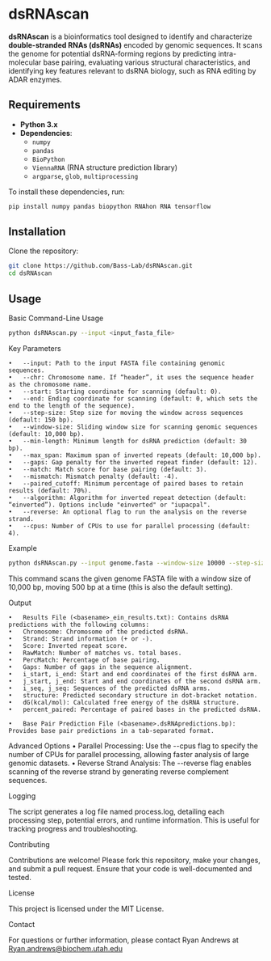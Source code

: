 # dsRNAscan

**dsRNAscan** is a bioinformatics tool designed to identify and characterize **double-stranded RNAs (dsRNAs)** encoded by genomic sequences. It scans the genome for potential dsRNA-forming regions by predicting intra-molecular base pairing, evaluating various structural characteristics, and identifying key features relevant to dsRNA biology, such as RNA editing by ADAR enzymes.

## Requirements

- **Python 3.x**
- **Dependencies**:
  - `numpy`
  - `pandas`
  - `BioPython`
  - `ViennaRNA` (RNA structure prediction library)
  - `argparse`, `glob`, `multiprocessing`

To install these dependencies, run:

```bash
pip install numpy pandas biopython RNAhon RNA tensorflow
```

## Installation

Clone the repository:

```bash
git clone https://github.com/Bass-Lab/dsRNAscan.git
cd dsRNAscan
```

## Usage

Basic Command-Line Usage

```bash
python dsRNAscan.py --input <input_fasta_file> 
```

Key Parameters

	•	--input: Path to the input FASTA file containing genomic sequences.
	•	--chr: Chromosome name. If “header”, it uses the sequence header as the chromosome name.
	•	--start: Starting coordinate for scanning (default: 0).
	•	--end: Ending coordinate for scanning (default: 0, which sets the end to the length of the sequence).
	•	--step-size: Step size for moving the window across sequences (default: 150 bp).
	•	--window-size: Sliding window size for scanning genomic sequences (default: 10,000 bp).
	•	--min-length: Minimum length for dsRNA prediction (default: 30 bp).
	•	--max_span: Maximum span of inverted repeats (default: 10,000 bp).
	•	--gaps: Gap penalty for the inverted repeat finder (default: 12).
	•	--match: Match score for base pairing (default: 3).
	•	--mismatch: Mismatch penalty (default: -4).
	•	--paired_cutoff: Minimum percentage of paired bases to retain results (default: 70%).
	•	--algorithm: Algorithm for inverted repeat detection (default: “einverted”). Options include "einverted" or "iupacpal".
	•	--reverse: An optional flag to run the analysis on the reverse strand.
	•	--cpus: Number of CPUs to use for parallel processing (default: 4).

Example

```bash
python dsRNAscan.py --input genome.fasta --window-size 10000 --step-size 500
```

This command scans the given genome FASTA file with a window size of 10,000 bp, moving 500 bp at a time (this is also the default setting).

Output

	•	Results File (<basename>_ein_results.txt): Contains dsRNA predictions with the following columns:
	•	Chromosome: Chromosome of the predicted dsRNA.
	•	Strand: Strand information (+ or -).
	•	Score: Inverted repeat score.
	•	RawMatch: Number of matches vs. total bases.
	•	PercMatch: Percentage of base pairing.
	•	Gaps: Number of gaps in the sequence alignment.
	•	i_start, i_end: Start and end coordinates of the first dsRNA arm.
	•	j_start, j_end: Start and end coordinates of the second dsRNA arm.
	•	i_seq, j_seq: Sequences of the predicted dsRNA arms.
	•	structure: Predicted secondary structure in dot-bracket notation.
	•	dG(kcal/mol): Calculated free energy of the dsRNA structure.
	•	percent_paired: Percentage of paired bases in the predicted dsRNA.
 
	•	Base Pair Prediction File (<basename>.dsRNApredictions.bp): Provides base pair predictions in a tab-separated format.

Advanced Options
	• Parallel Processing: Use the --cpus flag to specify the number of CPUs for parallel processing, allowing faster analysis of large genomic datasets.
	•	Reverse Strand Analysis: The --reverse flag enables scanning of the reverse strand by generating reverse complement sequences.



Logging

The script generates a log file named process.log, detailing each processing step, potential errors, and runtime information. This is useful for tracking progress and troubleshooting.

Contributing

Contributions are welcome! Please fork this repository, make your changes, and submit a pull request. Ensure that your code is well-documented and tested.

License

This project is licensed under the MIT License.

Contact

For questions or further information, please contact Ryan Andrews at Ryan.andrews@biochem.utah.edu

